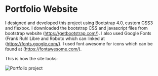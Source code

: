 # Portfolio Website

I designed and developed this project using Bootstrap 4.0, custom CSS3 and flexbox. 
I downloaded the bootstrap CSS and javascript files from bootstrap website (https://getbootstrap.com/). 
I also used Google Fonts (Frank Ruhl Libre and Roboto which can linked at (https://fonts.google.com/). 
I used font awesome for icons which can be found at (https://fontawesome.com/).

This is how the site looks:

![Portfolio project](/imgs/portfolio.png)

